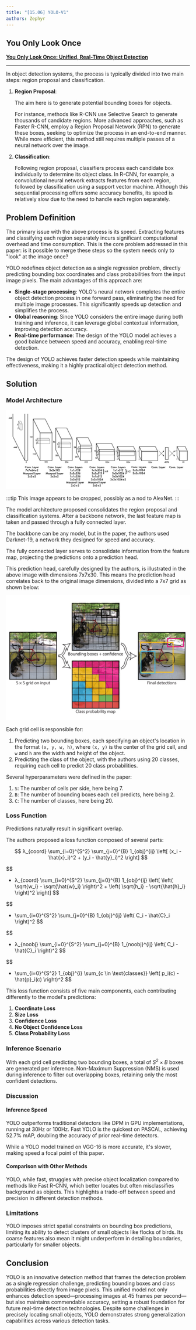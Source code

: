 ```yaml
---
title: "[15.06] YOLO-V1"
authors: Zephyr
---
```


## You Only Look Once

[**You Only Look Once: Unified, Real-Time Object Detection**](https://arxiv.org/abs/1506.02640)

---

In object detection systems, the process is typically divided into two main steps: region proposal and classification.

1. **Region Proposal**:

   The aim here is to generate potential bounding boxes for objects.

   For instance, methods like R-CNN use Selective Search to generate thousands of candidate regions. More advanced approaches, such as Faster R-CNN, employ a Region Proposal Network (RPN) to generate these boxes, seeking to optimize the process in an end-to-end manner. While more efficient, this method still requires multiple passes of a neural network over the image.

2. **Classification**:

   Following region proposal, classifiers process each candidate box individually to determine its object class. In R-CNN, for example, a convolutional neural network extracts features from each region, followed by classification using a support vector machine. Although this sequential processing offers some accuracy benefits, its speed is relatively slow due to the need to handle each region separately.

## Problem Definition

The primary issue with the above process is its speed. Extracting features and classifying each region separately incurs significant computational overhead and time consumption. This is the core problem addressed in this paper: is it possible to merge these steps so the system needs only to "look" at the image once?

YOLO redefines object detection as a single regression problem, directly predicting bounding box coordinates and class probabilities from the input image pixels. The main advantages of this approach are:

- **Single-stage processing**: YOLO's neural network completes the entire object detection process in one forward pass, eliminating the need for multiple image processes. This significantly speeds up detection and simplifies the process.
- **Global reasoning**: Since YOLO considers the entire image during both training and inference, it can leverage global contextual information, improving detection accuracy.
- **Real-time performance**: The design of the YOLO model achieves a good balance between speed and accuracy, enabling real-time detection.

The design of YOLO achieves faster detection speeds while maintaining effectiveness, making it a highly practical object detection method.

## Solution

### Model Architecture

![model architecture](./img/img2.jpg)

:::tip
This image appears to be cropped, possibly as a nod to AlexNet.
:::

The model architecture proposed consolidates the region proposal and classification systems. After a backbone network, the last feature map is taken and passed through a fully connected layer.

The backbone can be any model, but in the paper, the authors used Darknet-19, a network they designed for speed and accuracy.

The fully connected layer serves to consolidate information from the feature map, projecting the predictions onto a prediction head.

This prediction head, carefully designed by the authors, is illustrated in the above image with dimensions 7x7x30. This means the prediction head correlates back to the original image dimensions, divided into a 7x7 grid as shown below:

![model design](./img/img1.jpg)

Each grid cell is responsible for:

1. Predicting two bounding boxes, each specifying an object's location in the format `(x, y, w, h)`, where `(x, y)` is the center of the grid cell, and `w` and `h` are the width and height of the object.
2. Predicting the class of the object, with the authors using 20 classes, requiring each cell to predict 20 class probabilities.

Several hyperparameters were defined in the paper:

1. `S`: The number of cells per side, here being 7.
2. `B`: The number of bounding boxes each cell predicts, here being 2.
3. `C`: The number of classes, here being 20.

### Loss Function

Predictions naturally result in significant overlap.

The authors proposed a loss function composed of several parts:

$$
λ_{coord} \sum_{i=0}^{S^2} \sum_{j=0}^{B} 1_{obj}^{ij} \left[ (x_i - \hat{x}_i)^2 + (y_i - \hat{y}_i)^2 \right]
$$

$$
+ λ_{coord} \sum_{i=0}^{S^2} \sum_{j=0}^{B} 1_{obj}^{ij} \left[ \left( \sqrt{w_i} - \sqrt{\hat{w}_i} \right)^2 + \left( \sqrt{h_i} - \sqrt{\hat{h}_i} \right)^2 \right]
$$

$$
+ \sum_{i=0}^{S^2} \sum_{j=0}^{B} 1_{obj}^{ij} \left( C_i - \hat{C}_i \right)^2
$$

$$
+ λ_{noobj} \sum_{i=0}^{S^2} \sum_{j=0}^{B} 1_{noobj}^{ij} \left( C_i - \hat{C}_i \right)^2
$$

$$
+ \sum_{i=0}^{S^2} 1_{obj}^{i} \sum_{c \in \text{classes}} \left( p_i(c) - \hat{p}_i(c) \right)^2
$$

This loss function consists of five main components, each contributing differently to the model's predictions:

1. **Coordinate Loss**
2. **Size Loss**
3. **Confidence Loss**
4. **No Object Confidence Loss**
5. **Class Probability Loss**

### Inference Scenario

With each grid cell predicting two bounding boxes, a total of $S^2 \times B$ boxes are generated per inference. Non-Maximum Suppression (NMS) is used during inference to filter out overlapping boxes, retaining only the most confident detections.

### Discussion

#### Inference Speed

YOLO outperforms traditional detectors like DPM in GPU implementations, running at 30Hz or 100Hz. Fast YOLO is the quickest on PASCAL, achieving 52.7% mAP, doubling the accuracy of prior real-time detectors.

While a YOLO model trained on VGG-16 is more accurate, it's slower, making speed a focal point of this paper.

#### Comparison with Other Methods

YOLO, while fast, struggles with precise object localization compared to methods like Fast R-CNN, which better locates but often misclassifies background as objects. This highlights a trade-off between speed and precision in different detection methods.

### Limitations

YOLO imposes strict spatial constraints on bounding box predictions, limiting its ability to detect clusters of small objects like flocks of birds. Its coarse features also mean it might underperform in detailing boundaries, particularly for smaller objects.

## Conclusion

YOLO is an innovative detection method that frames the detection problem as a single regression challenge, predicting bounding boxes and class probabilities directly from image pixels. This unified model not only enhances detection speed—processing images at 45 frames per second—but also maintains commendable accuracy, setting a robust foundation for future real-time detection technologies. Despite some challenges in precisely locating small objects, YOLO demonstrates strong generalization capabilities across various detection tasks.
